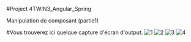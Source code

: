 #Project 4TWIN3_Angular_Spring

Manipulation de composant (partie1)

#Vous trouverez ici quelque capture d'écran d'output.
![1](https://user-images.githubusercontent.com/62067806/136666672-ebf024e0-1604-472b-8d8a-135d5c204297.png)
![2](https://user-images.githubusercontent.com/62067806/136666674-dc99c362-5f02-4543-ba41-91fd1b8152b4.png)
![3](https://user-images.githubusercontent.com/62067806/136666676-e2b4ca76-28fd-45c8-a7f4-c8fdddcc8dd3.png)
![4](https://user-images.githubusercontent.com/62067806/136666678-bfb4ab95-f8a5-491a-87b3-f831aa9dd293.png)
